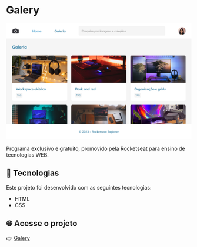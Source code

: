 # Galery

![Captura de Tela do Projeto](./.github/preview.png)

Programa exclusivo e gratuito, promovido pela Rocketseat para ensino de tecnologias WEB.

## 🚀 Tecnologias

Este projeto foi desenvolvido com as seguintes tecnologias:
- HTML
- CSS

## 🌐 Acesse o projeto
👉 [Galery](https://erika-nicolly.github.io/galery/)
